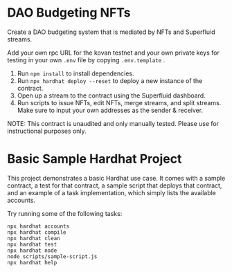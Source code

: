 # DAO Budgeting NFTs

Create a DAO budgeting system that is mediated by NFTs and Superfluid streams.

Add your own rpc URL for the kovan testnet and your own private keys for testing in your own `.env` file by copying `.env.template` .

1) Run ```npm install``` to install dependencies.
2) Run ```npx hardhat deploy --reset``` to deploy a new instance of the contract.
3) Open up a stream to the contract using the Superfluid dashboard.
4) Run scripts to issue NFTs, edit NFTs, merge streams, and split streams. Make sure to input your own addresses as the sender & receiver.

NOTE: This contract is unaudited and only manually tested. Please use for instructional purposes only. 


# Basic Sample Hardhat Project

This project demonstrates a basic Hardhat use case. It comes with a sample contract, a test for that contract, a sample script that deploys that contract, and an example of a task implementation, which simply lists the available accounts.

Try running some of the following tasks:

```shell
npx hardhat accounts
npx hardhat compile
npx hardhat clean
npx hardhat test
npx hardhat node
node scripts/sample-script.js
npx hardhat help
```
